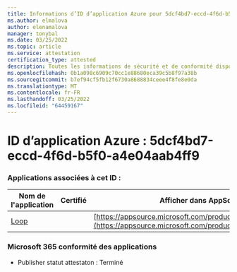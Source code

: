 ```yaml
---
title: Informations d’ID d’application Azure pour 5dcf4bd7-eccd-4f6d-b5f0-a4e04aab4ff9
ms.author: elmalova
author: elenamalova
manager: tonybal
ms.date: 03/25/2022
ms.topic: article
ms.service: attestation
certification_type: attested
description: Toutes les informations de sécurité et de conformité disponibles pour 5dcf4bd7-eccd-4f6d-b5f0-a4e04aab4ff9.
ms.openlocfilehash: 0b1a098c6909c70cc1e88680eca39c5b8f97a38b
ms.sourcegitcommit: b7ef94cf5fb12f6730a8688834ceee4f8fe8e0da
ms.translationtype: MT
ms.contentlocale: fr-FR
ms.lasthandoff: 03/25/2022
ms.locfileid: "64459167"
---
```

# <a name="azure-app-id-5dcf4bd7-eccd-4f6d-b5f0-a4e04aab4ff9"></a>ID d’application Azure : 5dcf4bd7-eccd-4f6d-b5f0-a4e04aab4ff9


### <a name="apps-associated-with-this-id"></a>Applications associées à cet ID :
| **Nom de l'application** | **Certifié** | **Afficher dans AppSource** |
|--------------|---------------|-----------------------|
| [Loop](../forward/WA200003480.md) |  | [https://appsource.microsoft.com/product/office/WA200003480](https://appsource.microsoft.com/product/office/WA200003480) |

### <a name="microsoft-365-app-compliance-status"></a>Microsoft 365 conformité des applications
- Publisher statut attestaton : Terminé
